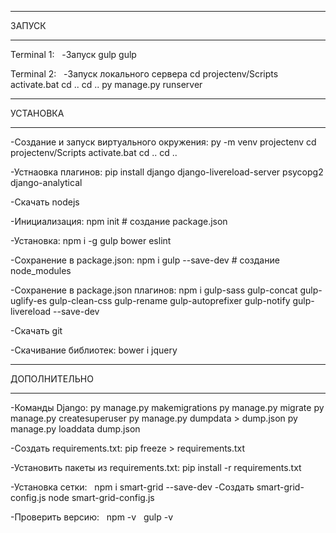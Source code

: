 ﻿________________________________________________________________

ЗАПУСК
________________________________________________________________

Terminal 1:  
-Запуск gulp
gulp

Terminal 2:  
-Запуск локального сервера
cd projectenv/Scripts
activate.bat
cd ..
cd ..
py manage.py runserver


________________________________________________________________

УСТАНОВКА
________________________________________________________________

-Создание и запуск виртуального окружения:
py -m venv projectenv
cd projectenv/Scripts
activate.bat
cd ..
cd ..

-Устнаовка плагинов:
pip install django django-livereload-server psycopg2 django-analytical

-Скачать nodejs

-Инициализация:
npm init  		# создание package.json

-Установка:
npm i -g gulp bower eslint

-Сохранение в package.json:
npm i gulp --save-dev	        # создание node_modules

-Сохранение в package.json плагинов:
npm i gulp-sass gulp-concat gulp-uglify-es gulp-clean-css gulp-rename gulp-autoprefixer gulp-notify gulp-livereload --save-dev

-Скачать git

-Скачивание библиотек:
bower i jquery


________________________________________________________________

ДОПОЛНИТЕЛЬНО
________________________________________________________________

-Команды Django:
py manage.py makemigrations
py manage.py migrate
py manage.py createsuperuser
py manage.py dumpdata > dump.json
py manage.py loaddata dump.json

-Создать requirements.txt:
pip freeze > requirements.txt

-Установить пакеты из requirements.txt:
pip install -r requirements.txt

-Установка сетки:  
npm i smart-grid --save-dev
-Создать smart-grid-config.js
node smart-grid-config.js

-Проверить версию:  
npm -v  
gulp -v
